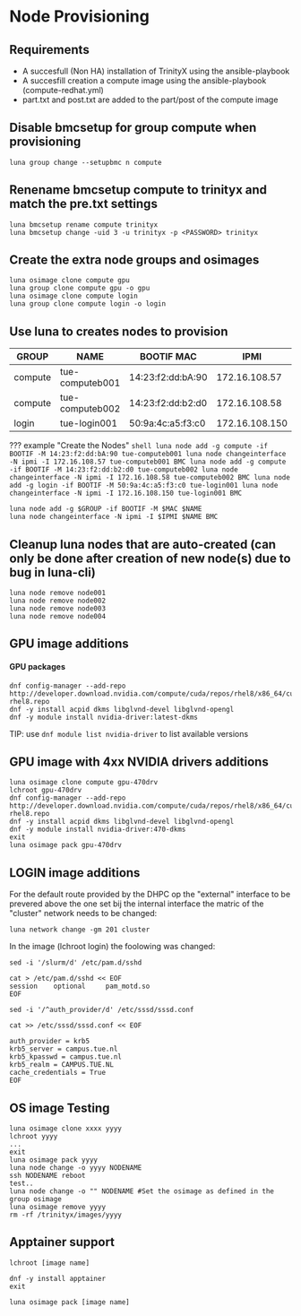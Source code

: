 # Node Provisioning

## Requirements

- A succesfull (Non HA) installation of TrinityX using the ansible-playbook
- A succesfill creation a compute image using the ansible-playbook (compute-redhat.yml)
- part.txt and post.txt are added to the part/post of the compute image

## Disable bmcsetup for group compute when provisioning

```shell
luna group change --setupbmc n compute
```

## Renename bmcsetup compute to trinityx and match the pre.txt settings
```shell
luna bmcsetup rename compute trinityx
luna bmcsetup change -uid 3 -u trinityx -p <PASSWORD> trinityx
```

## Create the extra node groups and osimages
```shell
luna osimage clone compute gpu
luna group clone compute gpu -o gpu
luna osimage clone compute login
luna group clone compute login -o login
```

## Use luna to creates nodes to provision

| GROUP       | NAME                  | BOOTIF MAC        | IPMI            |
|---------    |-----------------------|-------------------|-----------------|
| compute     | tue-computeb001       | 14:23:f2:dd:bA:90 | 172.16.108.57   | 
| compute     | tue-computeb002       | 14:23:f2:dd:b2:d0 | 172.16.108.58   |
| login       | tue-login001          | 50:9a:4c:a5:f3:c0 | 172.16.108.150  |


??? example "Create the Nodes"
    ```shell
    luna node add -g compute -if BOOTIF -M 14:23:f2:dd:bA:90 tue-computeb001
    luna node changeinterface -N ipmi -I 172.16.108.57 tue-computeb001 BMC
    luna node add -g compute -if BOOTIF -M 14:23:f2:dd:b2:d0 tue-computeb002
    luna node changeinterface -N ipmi -I 172.16.108.58 tue-computeb002 BMC
    luna node add -g login -if BOOTIF -M 50:9a:4c:a5:f3:c0 tue-login001
    luna node changeinterface -N ipmi -I 172.16.108.150 tue-login001 BMC
    ```        

```shell
luna node add -g $GROUP -if BOOTIF -M $MAC $NAME
luna node changeinterface -N ipmi -I $IPMI $NAME BMC
```

## Cleanup luna nodes that are auto-created (can only be done after creation of new node(s) due to bug in luna-cli)
```shell
luna node remove node001
luna node remove node002
luna node remove node003
luna node remove node004
```

## GPU image additions

#### GPU packages

```shell
dnf config-manager --add-repo http://developer.download.nvidia.com/compute/cuda/repos/rhel8/x86_64/cuda-rhel8.repo
dnf -y install acpid dkms libglvnd-devel libglvnd-opengl
dnf -y module install nvidia-driver:latest-dkms
```
TIP: use ```dnf module list nvidia-driver``` to list available versions

## GPU image with 4xx NVIDIA drivers additions

```shell
luna osimage clone compute gpu-470drv
lchroot gpu-470drv
dnf config-manager --add-repo http://developer.download.nvidia.com/compute/cuda/repos/rhel8/x86_64/cuda-rhel8.repo
dnf -y install acpid dkms libglvnd-devel libglvnd-opengl
dnf -y module install nvidia-driver:470-dkms
exit
luna osimage pack gpu-470drv
```

## LOGIN image additions

For the default route provided by the DHPC op the "external" interface to be prevered above the one set bij the internal interface the matric of the "cluster" network needs to be changed:
```shell
luna network change -gm 201 cluster
```
In the image (lchroot login) the foolowing was changed:
```shell
sed -i '/slurm/d' /etc/pam.d/sshd
```
```shell
cat > /etc/pam.d/sshd << EOF
session    optional     pam_motd.so
EOF
```
```shell
sed -i '/^auth_provider/d' /etc/sssd/sssd.conf

cat >> /etc/sssd/sssd.conf << EOF

auth_provider = krb5
krb5_server = campus.tue.nl
krb5_kpasswd = campus.tue.nl
krb5_realm = CAMPUS.TUE.NL
cache_credentials = True
EOF
```

## OS image Testing
```shell
luna osimage clone xxxx yyyy
lchroot yyyy
...
exit
luna osimage pack yyyy
luna node change -o yyyy NODENAME
ssh NODENAME reboot
test..
luna node change -o "" NODENAME #Set the osimage as defined in the group osimage
luna osimage remove yyyy
rm -rf /trinityx/images/yyyy
```

## Apptainer support

```shell
lchroot [image name]

dnf -y install apptainer
exit

luna osimage pack [image name]
```
